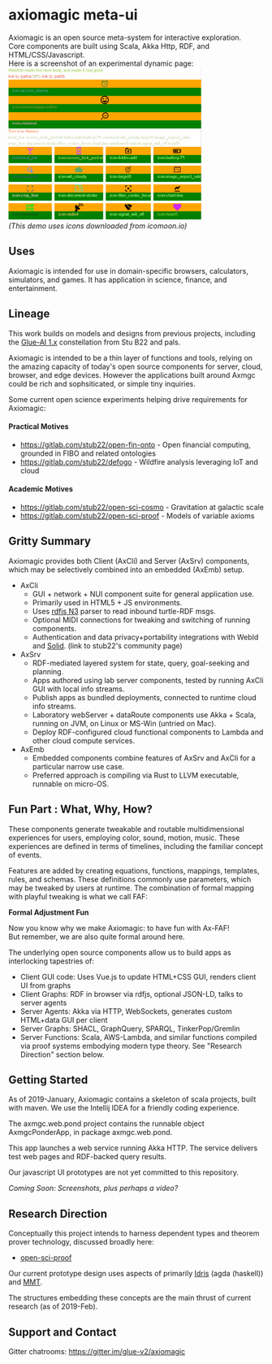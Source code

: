 # axiomagic meta-ui 
Axiomagic is an open source meta-system for interactive exploration.
<br/>Core components are built using Scala, Akka Http, RDF, and HTML/CSS/Javascript.
<br/>Here is a screenshot of an experimental dynamic page:
<br/><img src="docs/_screen_img/web_icon_demo_AA.png" alt="axiomagic screen shot"	title="demo screen shot" width="380" height="300" />
<br/> <i> (This demo uses icons downloaded from icomoon.io) </i>
## Uses 
Axiomagic is intended for use in domain-specific browsers, calculators, simulators, and games.
It has application in science, finance, and entertainment.

## Lineage

This work builds on models and designs from previous projects, including the [Glue-AI 1.x](http://glue.ai) constellation 
from Stu B22 and pals.

Axiomagic is intended to be a thin layer of functions and tools, relying on the amazing capacity of today's open source components for server, cloud, browser, and edge devices.  However the applications built around Axmgc could be rich and sophsiticated, or simple tiny inquiries.

Some current open science experiments helping drive requirements for Axiomagic:
#### Practical Motives
 * https://gitlab.com/stub22/open-fin-onto - Open financial computing, grounded in FIBO and related ontologies
 * https://gitlab.com/stub22/defogo - Wildfire analysis leveraging IoT and cloud
#### Academic Motives
 * https://gitlab.com/stub22/open-sci-cosmo - Gravitation at galactic scale
 * https://gitlab.com/stub22/open-sci-proof - Models of variable axioms
 
## Gritty Summary
 Axiomagic provides both Client (AxCli) and Server (AxSrv) components, which may be selectively combined into an embedded (AxEmb) setup.
 * AxCli
   *  GUI + network + NUI component suite for general application use.
   *  Primarily used in HTML5 + JS environments.
   *  Uses [rdfjs N3](https://github.com/rdfjs/N3.js/) parser to read inbound turtle-RDF msgs.
   *  Optional MIDI connections for tweaking and switching of running components.
   *  Authentication and data privacy+portability integrations with WebId and [Solid](https://stub22.solid.community/). (link to stub22's community page)
 * AxSrv
   *  RDF-mediated layered system for state, query, goal-seeking and planning.
   *  Apps authored using lab server components, tested by running AxCli GUI with local info streams.
     * Publish apps as bundled deployments, connected to runtime cloud info streams.
   *  Laboratory webServer + dataRoute components use Akka + Scala, running on JVM, on Linux or MS-Win (untried on Mac).
   *  Deploy RDF-configured cloud functional components to Lambda and other cloud compute services.     
 * AxEmb
   *  Embedded components combine features of AxSrv and AxCli for a particular narrow use case.
   *  Preferred approach is compiling via Rust to LLVM executable, runnable on micro-OS.

## Fun Part : What, Why, How?
These components generate tweakable and routable multidimensional experiences for users,
employing color, sound, motion, music.  These experiences are defined in terms of timelines,
including the familiar concept of events.

Features are added by creating equations, functions, mappings, templates, rules, and schemas.
These definitions commonly use parameters, which may be tweaked by users at runtime.
The combination of formal mapping with playful tweaking is what we call FAF:

**Formal Adjustment Fun**

Now you know why we make Axiomagic: to have fun with Ax-FAF!  
But remember, we are also quite formal around here.

The underlying open source components allow us to build apps as interlocking tapestries of:
*  Client GUI code:  Uses Vue.js to update HTML+CSS GUI, renders client UI from graphs 
*  Client Graphs: RDF in browser via rdfjs, optional JSON-LD, talks to server agents
*  Server Agents: Akka via HTTP, WebSockets, generates custom HTML+data GUI per client
*  Server Graphs:  SHACL, GraphQuery, SPARQL, TinkerPop/Gremlin
*  Server Functions:  Scala, AWS-Lambda, and similar functions compiled via proof systems embodying modern type theory.  See "Research Direction" section below.
## Getting Started

As of 2019-January, Axiomagic contains a skeleton of scala projects, built with maven.
We use the Intellij IDEA for a friendly coding experience.  

The axmgc.web.pond project contains the runnable object AxmgcPonderApp, in package axmgc.web.pond.

This app launches a web service running Akka HTTP.  The service delivers test web pages and RDF-backed query results.

Our javascript UI prototypes are not yet committed to this repository.

_Coming Soon:  Screenshots, plus perhaps a video?_

## Research Direction

Conceptually this project intends to harness dependent types and theorem prover technology, discussed broadly here:
* [open-sci-proof](https://gitlab.com/stub22/open-sci-proof/)

Our current prototype design uses aspects of primarily [Idris](https://www.idris-lang.org) (agda (haskell)) and [MMT](https://uniformal.github.io/doc/).

The structures embedding these concepts are the main thrust of current research (as of 2019-Feb). 

## Support and Contact
Gitter chatrooms: https://gitter.im/glue-v2/axiomagic

